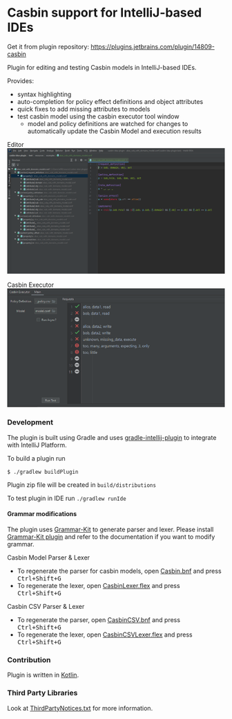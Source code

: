 Casbin support for IntelliJ-based IDEs
========================================

Get it from plugin repository: https://plugins.jetbrains.com/plugin/14809-casbin

Plugin for editing and testing Casbin models in IntelliJ-based IDEs.

Provides:
 * syntax highlighting
 * auto-completion for policy effect definitions and object attributes
 * quick fixes to add missing attributes to models
 * test casbin model using the casbin executor tool window
    * model and policy definitions are watched for changes to automatically update the Casbin Model and execution results

Editor
![Editor](assets/screenshots/editor_with_structure.PNG?raw=true)

Casbin Executor
![Casbin Executor](assets/screenshots/casbin_executor.PNG?raw=true)

### Development

The plugin is built using Gradle and uses [gradle-intellij-plugin](https://github.com/JetBrains/gradle-intellij-plugin)
to integrate with IntelliJ Platform.
 
To build a plugin run

```
$ ./gradlew buildPlugin
```

Plugin zip file will be created in `build/distributions`

To test plugin in IDE run `./gradlew runIde`

#### Grammar modifications

The plugin uses [Grammar-Kit](https://github.com/jetbrains/grammar-kit) to generate parser and lexer. Please install [Grammar-Kit plugin](https://plugins.jetbrains.com/plugin/6606-grammar-kit) and refer to the documentation if you want to modify grammar.

Casbin Model Parser & Lexer  
- To regenerate the parser for casbin models, open [Casbin.bnf](grammars/Casbin.bnf) and press <kbd>Ctrl+Shift+G</kbd>  
- To regenerate the lexer, open [CasbinLexer.flex](grammars/CasbinLexer.flex) and press <kbd>Ctrl+Shift+G</kbd>

Casbin CSV Parser & Lexer  
- To regenerate the parser, open [CasbinCSV.bnf](grammars/CasbinCSV.bnf) and press <kbd>Ctrl+Shift+G</kbd>  
- To regenerate the lexer, open [CasbinCSVLexer.flex](grammars/CasbinCSVLexer.flex) and press <kbd>Ctrl+Shift+G</kbd>

 
### Contribution

Plugin is written in [Kotlin](http://kotlinlang.org/).

### Third Party Libraries

Look at [ThirdPartyNotices.txt](ThirdPartyNotices.txt) for more information.
